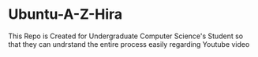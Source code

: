 # Ubuntu-A-Z-Hira
This Repo is Created for Undergraduate Computer Science's Student so that they can undrstand the entire process easily regarding Youtube video 
